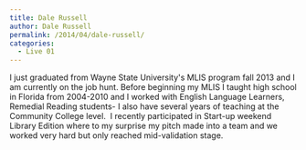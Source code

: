 ```yaml
---
title: Dale Russell
author: Dale Russell
permalink: /2014/04/dale-russell/
categories:
  - Live 01
---
```

I just graduated from Wayne State University's MLIS program fall 2013 and I am currently on the job hunt. Before beginning my MLIS I taught high school in Florida from 2004-2010 and I worked with English Language Learners, Remedial Reading students- I also have several years of teaching at the Community College level.  I recently participated in Start-up weekend Library Edition where to my surprise my pitch made into a team and we worked very hard but only reached mid-validation stage.
